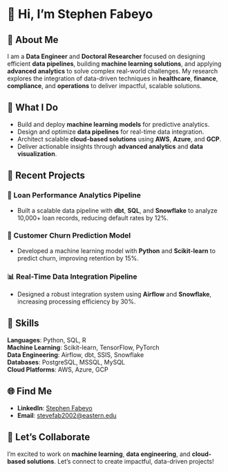 # 👋 Hi, I’m Stephen Fabeyo  

## 🔬 About Me  
I am a **Data Engineer** and **Doctoral Researcher** focused on designing efficient **data pipelines**, building **machine learning solutions**, and applying **advanced analytics** to solve complex real-world challenges. My research explores the integration of data-driven techniques in **healthcare**, **finance**, **compliance**, and **operations** to deliver impactful, scalable solutions.

## 🚀 What I Do  
- Build and deploy **machine learning models** for predictive analytics.  
- Design and optimize **data pipelines** for real-time data integration.  
- Architect scalable **cloud-based solutions** using **AWS**, **Azure**, and **GCP**.  
- Deliver actionable insights through **advanced analytics** and **data visualization**.

## 🌟 Recent Projects  
### 🔄 Loan Performance Analytics Pipeline  
- Built a scalable data pipeline with **dbt**, **SQL**, and **Snowflake** to analyze 10,000+ loan records, reducing default rates by 12%.  

### 🤖 Customer Churn Prediction Model  
- Developed a machine learning model with **Python** and **Scikit-learn** to predict churn, improving retention by 15%.  

### 📊 Real-Time Data Integration Pipeline  
- Designed a robust integration system using **Airflow** and **Snowflake**, increasing processing efficiency by 30%.  

## 🔧 Skills  
**Languages**: Python, SQL, R  
**Machine Learning**: Scikit-learn, TensorFlow, PyTorch  
**Data Engineering**: Airflow, dbt, SSIS, Snowflake  
**Databases**: PostgreSQL, MSSQL, MySQL  
**Cloud Platforms**: AWS, Azure, GCP  

## 🌐 Find Me  
- **LinkedIn**: [Stephen Fabeyo](https://www.linkedin.com/in/stephenfabeyo)  
- **Email**: [stevefab2002@eastern.edu](stevefab2002@eastern.edu)  

## 💬 Let’s Collaborate  
I’m excited to work on **machine learning**, **data engineering**, and **cloud-based solutions**. Let’s connect to create impactful, data-driven projects!
